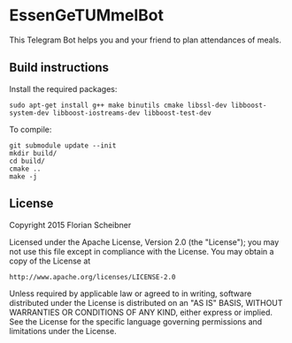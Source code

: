 # EssenGeTUMmelBot

This Telegram Bot helps you and your friend to plan attendances of meals.

## Build instructions

Install the required packages:

    sudo apt-get install g++ make binutils cmake libssl-dev libboost-system-dev libboost-iostreams-dev libboost-test-dev

To compile:

    git submodule update --init
    mkdir build/
    cd build/
    cmake ..
    make -j


## License
Copyright 2015 Florian Scheibner

Licensed under the Apache License, Version 2.0 (the "License");
you may not use this file except in compliance with the License.
You may obtain a copy of the License at

    http://www.apache.org/licenses/LICENSE-2.0

Unless required by applicable law or agreed to in writing, software
distributed under the License is distributed on an "AS IS" BASIS,
WITHOUT WARRANTIES OR CONDITIONS OF ANY KIND, either express or implied.
See the License for the specific language governing permissions and
limitations under the License.
